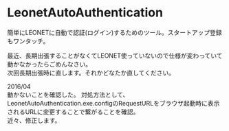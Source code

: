 # LeonetAutoAuthentication
簡単にLEONETに自動で認証(ログイン)するためのツール。スタートアップ登録もワンタッチ。

最近、長期出張することがなくてLEONET使っていないので仕様が変わっていて動かなかったらごめんなさい。  
次回長期出張時に直します。それかどなたか直してください。

2016/04  
動かないことを確認した。
対処方法として、LeonetAutoAuthentication.exe.configのRequestURLをブラウザ起動時に表示されるURLに変更することで繋がることを確認。  
近々、修正します。  
